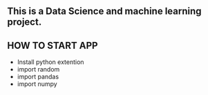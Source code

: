 ## This is a Data Science and machine learning project.

## HOW TO START APP
- Install python extention
- import random
- import pandas
- import numpy